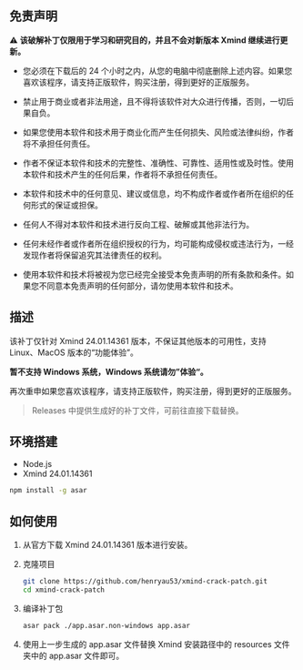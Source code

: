 ## 免责声明

⚠️ **该破解补丁仅限用于学习和研究目的，并且不会对新版本 Xmind 继续进行更新。**

- 您必须在下载后的 24 个小时之内，从您的电脑中彻底删除上述内容。如果您喜欢该程序，请支持正版软件，购买注册，得到更好的正版服务。

- 禁止用于商业或者非法用途，且不得将该软件对大众进行传播，否则，一切后果自负。

- 如果您使用本软件和技术用于商业化而产生任何损失、风险或法律纠纷，作者将不承担任何责任。

- 作者不保证本软件和技术的完整性、准确性、可靠性、适用性或及时性。使用本软件和技术产生的任何后果，作者将不承担任何责任。

- 本软件和技术中的任何意见、建议或信息，均不构成作者或作者所在组织的任何形式的保证或担保。

- 任何人不得对本软件和技术进行反向工程、破解或其他非法行为。

- 任何未经作者或作者所在组织授权的行为，均可能构成侵权或违法行为，一经发现作者将保留追究其法律责任的权利。

- 使用本软件和技术将被视为您已经完全接受本免责声明的所有条款和条件。如果您不同意本免责声明的任何部分，请勿使用本软件和技术。

## 描述

该补丁仅针对 Xmind 24.01.14361 版本，不保证其他版本的可用性，支持 Linux、MacOS 版本的“功能体验”。

**暂不支持 Windows 系统，Windows 系统请勿”体验“。**

再次重申如果您喜欢该程序，请支持正版软件，购买注册，得到更好的正版服务。

> Releases 中提供生成好的补丁文件，可前往直接下载替换。

## 环境搭建

- Node.js
- Xmind 24.01.14361

```bash
npm install -g asar
```

## 如何使用

1. 从官方下载 Xmind 24.01.14361 版本进行安装。

2. 克隆项目

   ```bash
   git clone https://github.com/henryau53/xmind-crack-patch.git
   cd xmind-crack-patch
   ```

3. 编译补丁包

   ```bash
   asar pack ./app.asar.non-windows app.asar
   ```

4. 使用上一步生成的 app.asar 文件替换 Xmind 安装路径中的 resources 文件夹中的 app.asar 文件即可。
